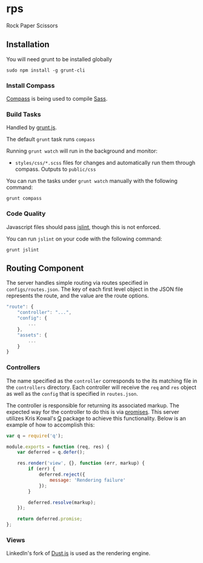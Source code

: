 # rps

Rock Paper Scissors

## Installation

You will need grunt to be installed globally

    sudo npm install -g grunt-cli

### Install Compass

[Compass](http://compass-style.org/install/) is being used to compile [Sass](http://sass-lang.com).

### Build Tasks

Handled by [grunt.js](http://gruntjs.com/).

The default `grunt` task runs `compass`

Running `grunt watch` will run in the background and monitor:

 - `styles/css/*.scss` files for changes and automatically run them through compass. Outputs to `public/css`

You can run the tasks under `grunt watch` manually with the following command:

`grunt compass`

### Code Quality

Javascript files should pass [jslint](http://www.jslint.com), though this is not enforced.

You can run `jslint` on your code with the following command:

`grunt jslint`

## Routing Component

The server handles simple routing via routes specified in `configs/routes.json`. The key of each first level object in the JSON file represents the route, and the value are the route options.

```javascript
"route": {
    "controller": "...",
    "config": {
        ...
    },
    "assets": {
        ...
    }
}
````

### Controllers

The name specified as the `controller` corresponds to the its matching file in the `controllers` directory. Each controller will receive the `req` and `res` object as well as the `config` that is specified in `routes.json`.

The controller is responsible for returning its associated markup. The expected way for the controller to do this is via [promises](http://promises-aplus.github.io/promises-spec/). This server utilizes Kris Kowal's [Q](https://github.com/kriskowal/q) package to achieve this functionality. Below is an example of how to accomplish this:

```javascript
var q = require('q');

module.exports = function (req, res) {
    var deferred = q.defer();

    res.render('view', {}, function (err, markup) {
        if (err) {
            deferred.reject({
                message: 'Rendering failure'
            });
        }

        deferred.resolve(markup);
    });

    return deferred.promise;
};
```

### Views

LinkedIn's fork of [Dust.js](https://github.com/linkedin/dustjs) is used as the rendering engine.
